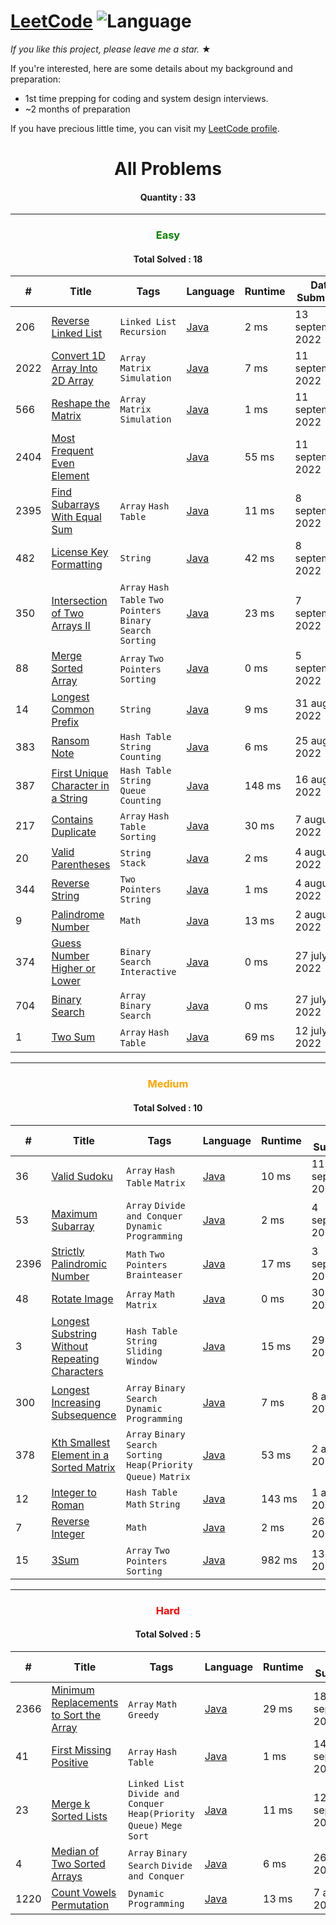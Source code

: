 # [LeetCode](https://leetcode.com/problemset/algorithms/) ![Language](https://img.shields.io/badge/language-Java-blue.svg)

_If you like this project, please leave me a star._ &#9733;<br>

If you're interested, here are some details about my background and preparation:
- 1st time prepping for coding and system design interviews.
- ~2 months of preparation

If you have precious little time, you can visit my [LeetCode profile](https://leetcode.com/shawonlodh/).

<h1 align="center" >All Problems</h1>
<h4 align="center"> Quantity : 33 </h4>

---

<h3 align="center" style="color:green;"> Easy </h3>
<h4 align="center"> Total Solved : 18 </h4>

| #    | Title                                                                                                   | Tags                                                          | Language                                                                                                     | Runtime | Date Submitted     |
|------|---------------------------------------------------------------------------------------------------------|---------------------------------------------------------------|--------------------------------------------------------------------------------------------------------------|---------|--------------------|
| 206  | [Reverse Linked List](https://leetcode.com/problems/reverse-linked-list/)                               | `Linked List` `Recursion`                                     | [Java](https://github.com/Shawon-Lodh/LeetCode_solves/blob/master/src/ReverseLinkedList_206.java)            | 2 ms    | 13 september, 2022 |
| 2022 | [Convert 1D Array Into 2D Array](https://leetcode.com/problems/convert-1d-array-into-2d-array/)         | `Array` `Matrix` `Simulation`                                 | [Java](https://github.com/Shawon-Lodh/LeetCode_solves/blob/master/src/Convert1DArrayInto2DArray_2022.java)   | 7 ms    | 11 september, 2022 |
| 566  | [Reshape the Matrix](https://leetcode.com/problems/reshape-the-matrix/)                                 | `Array` `Matrix` `Simulation`                                 | [Java](https://github.com/Shawon-Lodh/LeetCode_solves/blob/master/src/ReshapeTheMatrix_566.java)             | 1 ms    | 11 september, 2022 |
| 2404 | [Most Frequent Even Element](https://leetcode.com/problems/most-frequent-even-element/)                 |                                                               | [Java](https://github.com/Shawon-Lodh/LeetCode_solves/blob/master/src/MostFrequentEvenElement_2404.java)     | 55 ms   | 11 september, 2022 |
| 2395 | [Find Subarrays With Equal Sum](https://leetcode.com/problems/find-subarrays-with-equal-sum/)           | `Array` `Hash Table`                                          | [Java](https://github.com/Shawon-Lodh/LeetCode_solves/blob/master/src/FindSubarraysWithEqualSum_2395.java)   | 11 ms   | 8 september, 2022  |
| 482  | [License Key Formatting](https://leetcode.com/problems/license-key-formatting/)                         | `String`                                                      | [Java](https://github.com/Shawon-Lodh/LeetCode_solves/blob/master/src/LicenseKeyFormatting_482.java)         | 42 ms   | 8 september, 2022  |
| 350  | [Intersection of Two Arrays II](https://leetcode.com/problems/intersection-of-two-arrays-ii/)           | `Array` `Hash Table` `Two Pointers` `Binary Search` `Sorting` | [Java](https://github.com/Shawon-Lodh/LeetCode_solves/blob/master/src/IntersectionOfTwoArraysII_350.java)    | 23 ms   | 7 september, 2022  |
| 88   | [Merge Sorted Array](https://leetcode.com/problems/merge-sorted-array/)                                 | `Array` `Two Pointers` `Sorting`                              | [Java](https://github.com/Shawon-Lodh/LeetCode_solves/blob/master/src/MergeSortedArray_88.java)              | 0 ms    | 5 september, 2022  |
| 14   | [Longest Common Prefix](https://leetcode.com/problems/longest-common-prefix/)                           | `String`                                                      | [Java](https://github.com/Shawon-Lodh/LeetCode_solves/blob/master/src/LongestCommonPrefix_14.java)           | 9 ms    | 31 august, 2022    |
| 383  | [Ransom Note](https://leetcode.com/problems/ransom-note/)                                               | `Hash Table` `String` `Counting`                              | [Java](https://github.com/Shawon-Lodh/LeetCode_solves/blob/master/src/RansomNote_383.java)                   | 6 ms    | 25 august, 2022    |
| 387  | [First Unique Character in a String](https://leetcode.com/problems/first-unique-character-in-a-string/) | `Hash Table` `String` `Queue` `Counting`                      | [Java](https://github.com/Shawon-Lodh/LeetCode_solves/blob/master/src/FirstUniqueCharacterInString_387.java) | 148 ms  | 16 august, 2022    |
| 217  | [Contains Duplicate](https://leetcode.com/problems/contains-duplicate/)                                 | `Array` `Hash Table` `Sorting`                                | [Java](https://github.com/Shawon-Lodh/LeetCode_solves/blob/master/src/ContainsDuplicate_217.java)            | 30 ms   | 7 august, 2022     |
| 20   | [Valid Parentheses](https://leetcode.com/problems/valid-parentheses/)                                   | `String` `Stack`                                              | [Java](https://github.com/Shawon-Lodh/LeetCode_solves/blob/master/src/ValidParentheses_20.java)              | 2 ms    | 4 august, 2022     |
| 344  | [Reverse String](https://leetcode.com/problems/reverse-string/)                                         | `Two Pointers` `String`                                       | [Java](https://github.com/Shawon-Lodh/LeetCode_solves/blob/master/src/ReverseString_344.java)                | 1 ms    | 4 august, 2022     |
| 9    | [Palindrome Number](https://leetcode.com/problems/palindrome-number/)                                   | `Math`                                                        | [Java](https://github.com/Shawon-Lodh/LeetCode_solves/blob/master/src/PalindromeNumber_9.java)               | 13 ms   | 2 august, 2022     |
| 374  | [Guess Number Higher or Lower](https://leetcode.com/problems/guess-number-higher-or-lower/)             | `Binary Search` `Interactive`                                 | [Java](https://github.com/Shawon-Lodh/LeetCode_solves/blob/master/src/GuessNumberHigherOrLower_374.java)     | 0 ms    | 27 july, 2022      |
| 704  | [Binary Search](https://leetcode.com/problems/binary-search/)                                           | `Array` `Binary Search`                                       | [Java](https://github.com/Shawon-Lodh/LeetCode_solves/blob/master/src/BinarySearch_704.java)                 | 0 ms    | 27 july, 2022      |
| 1    | [Two Sum](https://leetcode.com/problems/two-sum/)                                                       | `Array` `Hash Table`                                          | [Java](https://github.com/Shawon-Lodh/LeetCode_solves/blob/master/src/ThreeSum_1.java)                       | 69 ms   | 12 july, 2022      |

---

<h3 align="center" style="color:orange;"> Medium </h3>
<h4 align="center"> Total Solved : 10 </h4>

| #    | Title                                                                                                                           | Tags                                                              | Language                                                                                                                 | Runtime | Date Submitted     |
|------|---------------------------------------------------------------------------------------------------------------------------------|-------------------------------------------------------------------|--------------------------------------------------------------------------------------------------------------------------|---------|--------------------|
| 36   | [Valid Sudoku](https://leetcode.com/problems/valid-sudoku/)                                                                     | `Array` `Hash Table` `Matrix`                                     | [Java](https://github.com/Shawon-Lodh/LeetCode_solves/blob/master/src/ValidSudoku_36.java)                               | 10 ms   | 11 september, 2022 |
| 53   | [Maximum Subarray](https://leetcode.com/problems/maximum-subarray/)                                                             | `Array` `Divide and Conquer` `Dynamic Programming`                | [Java](https://github.com/Shawon-Lodh/LeetCode_solves/blob/master/src/MaximumSubarray_53.java)                           | 2 ms    | 4 september, 2022  |
| 2396 | [Strictly Palindromic Number](https://leetcode.com/problems/strictly-palindromic-number/)                                       | `Math` `Two Pointers` `Brainteaser`                               | [Java](https://github.com/Shawon-Lodh/LeetCode_solves/blob/master/src/StrictlyPalindromicNumber_2396.java)               | 17 ms   | 3 september, 2022  |
| 48   | [Rotate Image](https://leetcode.com/problems/rotate-image/)                                                                     | `Array` `Math` `Matrix`                                           | [Java](https://github.com/Shawon-Lodh/LeetCode_solves/blob/master/src/RotateImage_48.java)                               | 0 ms    | 30 august, 2022    |
| 3    | [Longest Substring Without Repeating Characters](https://leetcode.com/problems/longest-substring-without-repeating-characters/) | `Hash Table` `String` `Sliding Window`                            | [Java](https://github.com/Shawon-Lodh/LeetCode_solves/blob/master/src/LongestSubstringWithoutRepeatingCharacters_3.java) | 15 ms   | 29 august, 2022    |
| 300  | [Longest Increasing Subsequence](https://leetcode.com/problems/longest-increasing-subsequence/)                                 | `Array` `Binary Search` `Dynamic Programming`                     | [Java](https://github.com/Shawon-Lodh/LeetCode_solves/blob/master/src/LongestIncreasingSubsequence_300.java)             | 7 ms    | 8 august, 2022     |
| 378  | [Kth Smallest Element in a Sorted Matrix](https://leetcode.com/problems/kth-smallest-element-in-a-sorted-matrix/)               | `Array` `Binary Search` `Sorting` `Heap(Priority Queue)` `Matrix` | [Java](https://github.com/Shawon-Lodh/LeetCode_solves/blob/master/src/KthSmallestElementInASortedMatrix_378.java)        | 53 ms   | 2 august, 2022     |
| 12   | [Integer to Roman](https://leetcode.com/problems/integer-to-roman/)                                                             | `Hash Table` `Math` `String`                                      | [Java](https://github.com/Shawon-Lodh/LeetCode_solves/blob/master/src/IntegerToRoman_12.java)                            | 143 ms  | 1 august, 2022     |
| 7    | [Reverse Integer](https://leetcode.com/problems/reverse-integer/)                                                               | `Math`                                                            | [Java](https://github.com/Shawon-Lodh/LeetCode_solves/blob/master/src/ReverseInteger_7.java)                             | 2 ms    | 26 july, 2022      |
| 15   | [3Sum](https://leetcode.com/problems/3sum/)                                                                                     | `Array` `Two Pointers` `Sorting`                                  | [Java](https://github.com/Shawon-Lodh/LeetCode_solves/blob/master/src/ThreeSum_15.java)                                  | 982 ms  | 13 july, 2022      |

---

<h3 align="center" style="color:red;"> Hard </h3>
<h4 align="center"> Total Solved : 5 </h4>

| #    | Title                                                                                                           | Tags                                                                  | Language                                                                                                      | Runtime | Date Submitted     |
|------|-----------------------------------------------------------------------------------------------------------------|-----------------------------------------------------------------------|---------------------------------------------------------------------------------------------------------------|---------|--------------------|
| 2366 | [Minimum Replacements to Sort the Array](https://leetcode.com/problems/minimum-replacements-to-sort-the-array/) | `Array` `Math` `Greedy`                                               | [Java](https://github.com/Shawon-Lodh/LeetCode_solves/blob/master/src/MinimumReplacementsToSortTheArray.java) | 29 ms   | 18 september, 2022 |
| 41   | [First Missing Positive](https://leetcode.com/problems/first-missing-positive/)                                 | `Array` `Hash Table`                                                  | [Java](https://github.com/Shawon-Lodh/LeetCode_solves/blob/master/src/FirstMissingPositive_41.java)           | 1 ms    | 14 september, 2022 |
| 23   | [Merge k Sorted Lists](https://leetcode.com/problems/merge-k-sorted-lists/)                                     | `Linked List` `Divide and Conquer` `Heap(Priority Queue)` `Mege Sort` | [Java](https://github.com/Shawon-Lodh/LeetCode_solves/blob/master/src/MergeKSortedLists_23.java)              | 11 ms   | 12 september, 2022 |
| 4    | [Median of Two Sorted Arrays](https://leetcode.com/problems/median-of-two-sorted-arrays/)                       | `Array` `Binary Search` `Divide and Conquer`                          | [Java](https://github.com/Shawon-Lodh/LeetCode_solves/blob/master/src/MedianOFTwoSortedArrays_4.java)         | 6 ms    | 26 august, 2022    |
| 1220 | [Count Vowels Permutation](https://leetcode.com/problems/count-vowels-permutation/)                             | `Dynamic Programming`                                                 | [Java](https://github.com/Shawon-Lodh/LeetCode_solves/blob/master/src/CountVowelsPermutation_1220.java)       | 13 ms   | 7 august, 2022     |
